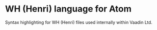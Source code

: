 # WH (Henri) language for Atom

Syntax highlighting for WH (Henri) files used internally within Vaadin Ltd.

